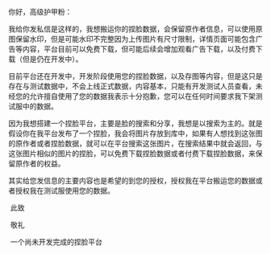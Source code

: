 你好，高级护甲粉：

​		我给你发私信是这样的，我想搬运你的捏脸数据，会保留原作者信息，可以使用原图保留水印，但是可能水印不完整因为上传图片有尺寸限制，详情页面可能包含广告等内容，平台目前可以免费下载，但可能后续会增加观看广告下载，以及付费下载（但是仍在开发中）。

​		目前平台还在开发中，开发阶段使用您的捏脸数据，以及存图等内容，但是这只是存在与测试数据中，不会上线正式数据，内容基本，只能有开发测试人员查看，未经您的允许擅自使用了您的数据我表示十分抱歉，您可以在任何时间要求我下架测试服中的数据。

​		因为我想搭建一个捏脸平台，主要是脸的搜索和分享，我想是以搜索为主的。就是假设你在我平台发布了一个捏脸，我会将图片存放到库中，如果有人想找到这张图的原作者或者捏脸数据，就可以在平台搜索这张图片，在搜索结果中就会返回，与这张图片相似的图片的捏脸，可以免费下载捏脸数据或者付费下载捏脸数据，来保留原作者的权益。

​		其实给您发信息的主要内容也是希望的到您的授权，授权我在平台搬运您的数据或者授权我在测试服使用您的数据。

​																																																		此致

​																																																		敬礼

​																																												 一个尚未开发完成的捏脸平台

​		